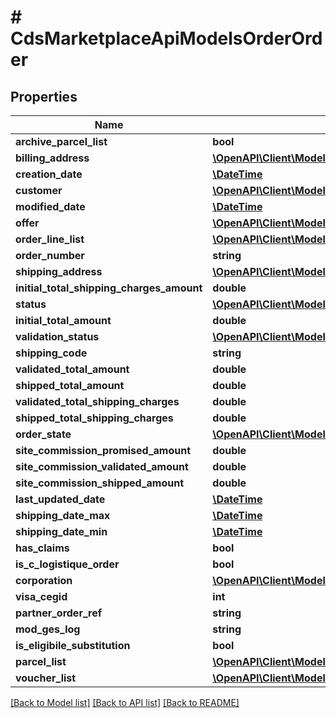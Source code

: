 # # CdsMarketplaceApiModelsOrderOrder

## Properties

Name | Type | Description | Notes
------------ | ------------- | ------------- | -------------
**archive_parcel_list** | **bool** |  | [optional]
**billing_address** | [**\OpenAPI\Client\Model\CdsMarketplaceApiModelsOrderAddress**](CdsMarketplaceApiModelsOrderAddress.md) |  | [optional]
**creation_date** | [**\DateTime**](\DateTime.md) |  | [optional]
**customer** | [**\OpenAPI\Client\Model\CdsMarketplaceApiModelsOrderCustomer**](CdsMarketplaceApiModelsOrderCustomer.md) |  | [optional]
**modified_date** | [**\DateTime**](\DateTime.md) |  | [optional]
**offer** | [**\OpenAPI\Client\Model\CdsMarketplaceApiModelsOrderOfferOrder**](CdsMarketplaceApiModelsOrderOfferOrder.md) |  | [optional]
**order_line_list** | [**\OpenAPI\Client\Model\CdsMarketplaceApiModelsOrderOrderLine[]**](CdsMarketplaceApiModelsOrderOrderLine.md) |  | [optional]
**order_number** | **string** |  | [optional]
**shipping_address** | [**\OpenAPI\Client\Model\CdsMarketplaceApiModelsOrderAddress**](CdsMarketplaceApiModelsOrderAddress.md) |  | [optional]
**initial_total_shipping_charges_amount** | **double** |  | [optional]
**status** | [**\OpenAPI\Client\Model\CdsMarketplaceApiModelsOrderOrderStatus**](CdsMarketplaceApiModelsOrderOrderStatus.md) |  | [optional]
**initial_total_amount** | **double** |  | [optional]
**validation_status** | [**\OpenAPI\Client\Model\CdsMarketplaceApiModelsOrderValidationStatus**](CdsMarketplaceApiModelsOrderValidationStatus.md) |  | [optional]
**shipping_code** | **string** |  | [optional]
**validated_total_amount** | **double** |  | [optional]
**shipped_total_amount** | **double** |  | [optional]
**validated_total_shipping_charges** | **double** |  | [optional]
**shipped_total_shipping_charges** | **double** |  | [optional]
**order_state** | [**\OpenAPI\Client\Model\CdsMarketplaceApiModelsOrderOrderState**](CdsMarketplaceApiModelsOrderOrderState.md) |  | [optional]
**site_commission_promised_amount** | **double** |  | [optional]
**site_commission_validated_amount** | **double** |  | [optional]
**site_commission_shipped_amount** | **double** |  | [optional]
**last_updated_date** | [**\DateTime**](\DateTime.md) |  | [optional]
**shipping_date_max** | [**\DateTime**](\DateTime.md) |  | [optional]
**shipping_date_min** | [**\DateTime**](\DateTime.md) |  | [optional]
**has_claims** | **bool** |  | [optional]
**is_c_logistique_order** | **bool** |  | [optional]
**corporation** | [**\OpenAPI\Client\Model\CdsMarketplaceApiModelsOrderCorporation**](CdsMarketplaceApiModelsOrderCorporation.md) |  | [optional]
**visa_cegid** | **int** |  | [optional]
**partner_order_ref** | **string** |  | [optional]
**mod_ges_log** | **string** |  | [optional]
**is_eligibile_substitution** | **bool** |  | [optional]
**parcel_list** | [**\OpenAPI\Client\Model\CdsMarketplaceApiModelsOrderParcel[]**](CdsMarketplaceApiModelsOrderParcel.md) |  | [optional]
**voucher_list** | [**\OpenAPI\Client\Model\CdsMarketplaceApiModelsOrderVoucher[]**](CdsMarketplaceApiModelsOrderVoucher.md) |  | [optional]

[[Back to Model list]](../../README.md#models) [[Back to API list]](../../README.md#endpoints) [[Back to README]](../../README.md)
